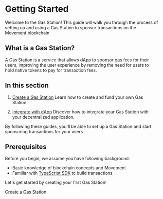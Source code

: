 # Getting Started

Welcome to the Gas Station! This guide will walk you through the process of setting up and using a Gas Station to sponsor transactions on the Movement blockchain.

## What is a Gas Station?

A Gas Station is a service that allows dApp to sponsor gas fees for their users, improving the user experience by removing the need for users to hold native tokens to pay for transaction fees.

## In this section

1. [Create a Gas Station](./create-gas-station/index.mdx)
   Learn how to create and fund your own Gas Station.

2. [Integrate with dApp](./integrate-with-dapp/index.mdx)
   Discover how to integrate your Gas Station with your decentralized application.

By following these guides, you'll be able to set up a Gas Station and start sponsoring transactions for your users

## Prerequisites

Before you begin, we assume you have following background:

- Basic knowledge of blockchain concepts and Movement
- Familiar with [TypeScript SDK](https://github.com/aptos-labs/aptos-ts-sdk) to build transactions

Let's get started by creating your first Gas Station!

[Create a Gas Station](./create-gas-station)
